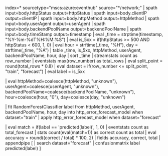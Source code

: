 index=* sourcetype="mscs:azure:eventhub" source="*/network;"
| spath input=body.httpStatus output=httpStatus
| spath input=body.clientIP output=clientIP
| spath input=body.httpMethod output=httpMethod
| spath input=body.userAgent output=userAgent
| spath input=body.backendPoolName output=backendPoolName
| spath input=body.timeStamp output=timestamp
| eval _time = strptime(timestamp, "%Y-%m-%dT%H:%M:%S")
| eval is_5xx = if(httpStatus >= 500 AND httpStatus < 600, 1, 0)
| eval hour = strftime(_time, "%H"), day = strftime(_time, "%A")
| table _time, is_5xx, httpMethod, userAgent, backendPoolName, hour, day
| sort _time
| streamstats count as row_number
| eventstats max(row_number) as total_rows
| eval split_point = round(total_rows * 0.8)
| eval dataset = if(row_number <= split_point, "train", "forecast")
| eval label = is_5xx

| eval httpMethod=coalesce(httpMethod, "unknown"), userAgent=coalesce(userAgent, "unknown"), backendPoolName=coalesce(backendPoolName, "unknown"), hour=coalesce(hour, "0"), day=coalesce(day, "unknown")

| fit RandomForestClassifier label from httpMethod, userAgent, backendPoolName, hour, day into http_error_forecast_model when dataset="train"
| apply http_error_forecast_model when dataset="forecast"

| eval match = if(label == 'predicted(label)', 1, 0)
| eventstats count as total_forecast
| stats count(eval(match=1)) as correct count as total
| eval accuracy = round((correct / total) * 100, 2)
| fields accuracy, correct, total
| appendpipe [
    | search dataset="forecast"
    | confusionmatrix label predicted(label)
]